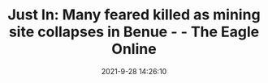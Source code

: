 ---
"title": "Just In: Many feared killed as mining site collapses in Benue - - The Eagle Online"
"date": "2021-9-28 14:26:10"
"feed_name": "GOOGLENEWSMINING"
"feed_website": "https://news.google.com/search?q=mining%2Bincident&hl=en-US&gl=US&ceid=US:en"
"feed_rss": "https://news.google.com/rss/search?q=mining%2Bincident&hl=en-US&gl=US&ceid=US:en"
"link": "https://theeagleonline.com.ng/just-in-many-feared-killed-as-mining-site-collapses-in-benue/"
"source": "{'href': 'https://theeagleonline.com.ng', 'title': 'The Eagle Online'}"
"file": "_posts/2021-1-1-30abfcae9ac3d1123818ec7cfa2b9c51455f64df.md"
"accident": "1"
"drilling": "0"
"dead": "0"
"injured": "0"
"arrested": "0"
"place": "unknown place"
"where": "unknown site"
"causes": "unknown"
"place_uri": "unknown place"
---